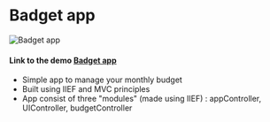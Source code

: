# Badget app

![Badget app](img/badget_app.jpg "Badget app")

#### Link to the demo [Badget app](https://parfum505.github.io/javascriptProjects/badget/ "Badget app")

- Simple app to manage your monthly budget
- Built using IIEF and MVC principles
- App consist of three "modules" (made using IIEF) : appController, UIController, budgetController 

